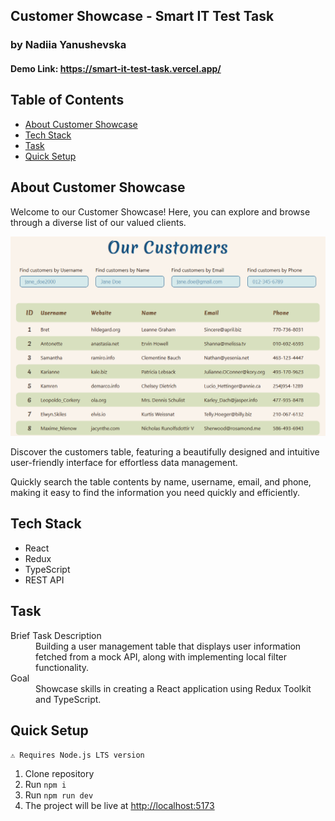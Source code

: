 <section>
    <h1>Customer Showcase - Smart IT Test Task</h1>
    <h3>by Nadiia Yanushevska</h3>
    <h4>Demo Link: <a href="https://smart-it-test-task.vercel.app/">https://smart-it-test-task.vercel.app/</a></h4>
</section>

<section>
    <h2>Table of Contents</h2>
    <ul>
        <li><a href="#about">About Customer Showcase</a></li>
        <li><a href="#technologies">Tech Stack</a></li>
        <li><a href="#task">Task</a></li>
        <li><a href="#setup">Quick Setup</a></li>
    </ul>
</section>

<section id="about">
    <h2>About Customer Showcase</h2>
    <p>
        Welcome to our Customer Showcase! Here, you can explore and browse through a diverse list of our valued clients.
    </p>
    <img src="./public/preview.png" alt="preview"/>    
    <p>
        Discover the customers table, featuring a beautifully designed and intuitive user-friendly interface for effortless data management.
    </p>
    <p>
        Quickly search the table contents by name, username, email, and phone, making it easy to find the information you need quickly and efficiently.
    </p>
</section>

<section id="technologies">
    <h2>Tech Stack</h2>
    <ul>
        <li>React</li>
        <li>Redux</li>
        <li>TypeScript</li>
        <li>REST API</li>
    </ul>
</section>

<section id="task">
    <h2>Task</h2>
    <dl>
        <dt>Brief Task Description</dt>
        <dd style="padding:0px">Building a user management table that displays user information fetched from a mock API, along with implementing local filter functionality.</dd>
        <dt>Goal</dt>
        <dd style="padding:0px">Showcase skills in creating a React application using Redux Toolkit and TypeScript.</dd>
    </dl>
</section>

<section id="setup">
    <h2>Quick Setup</h2>
    <p><code>&#9888; Requires Node.js LTS version</code></p>
    <ol>
        <li>Clone repository</li>
        <li>Run <code>npm i</code></li>
        <li>Run <code>npm run dev</code></li>
        <li>The project will be live at <a href="http://localhost:5173">http://localhost:5173</a></li>
    </ol>
</section>
